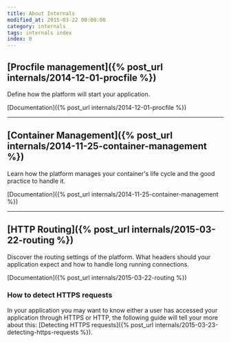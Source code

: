 ```yaml
---
title: About Internals
modified_at: 2015-03-22 00:00:00
category: internals
tags: internals index
index: 0
---
```


## [Procfile management]({% post_url internals/2014-12-01-procfile %})

Define how the platform will start your application.

[Documentation]({% post_url internals/2014-12-01-procfile %})

<hr>

## [Container Management]({% post_url internals/2014-11-25-container-management %})

Learn how the platform manages your container's life cycle and the good practice to handle it.

[Documentation]({% post_url internals/2014-11-25-container-management %})

<hr>

## [HTTP Routing]({% post_url internals/2015-03-22-routing %})

Discover the routing settings of the platform. What headers should your
application expect and how to handle long running connections.

[Documentation]({% post_url internals/2015-03-22-routing %})

### How to detect HTTPS requests

In your application you may want to know either a user has accessed your
application through HTTPS or HTTP, the following guide will tell your more
about this: [Detecting HTTPS requests]({% post_url internals/2015-03-23-detecting-https-requests %}).

